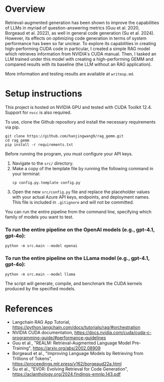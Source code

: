 # Overview
Retrieval-augmented generation has been shown to improve the capabilities of LLMs in myriad of question-answering metrics (Guu et al. 2020, Borgeaud et al. 2022), as well in general code generation (Su et al. 2024). However, its effects on optimizing code generation in terms of system performance has been so far unclear. To explore its capabilities in creating high-performing CUDA code in particular, I created a simple RAG model which retrieves information from NVIDIA's CUDA manual. Then, I tasked an LLM trained under this model with creating a high-performing GEMM and compared results with its baseline (the LLM without an RAG application). 

More information and testing results are available at `writeup.md`.


# Setup instructions

This project is hosted on NVIDIA GPU and tested with CUDA Toolkit 12.4. Support for `nvcc` is also required.

To use, clone the Github repository and install the necessary requirements via pip.

```
git clone https://github.com/hanjingwang9/rag_gemm.git
cd rag_gemm
pip install -r requirements.txt
```

Before running the program, you must configure your API keys.

1.  Navigate to the `src/` directory.
2.  Make a copy of the template file by running the following command in your terminal:
    ```
    cp config.py.template config.py
    ```
3.  Open the new `src/config.py` file and replace the placeholder values with your actual Azure API keys, endpoints, and deployment names. This file is included in `.gitignore` and will not be committed.

You can run the entire pipeline from the command line, specifying which family of models you want to test.

### To run the entire pipeline on the OpenAI models (e.g., gpt-4.1, gpt-4o):

```
python -m src.main --model openai
```

### To run the entire pipeline on the LLama model (e.g., gpt-4.1, gpt-4o):

```
python -m src.main --model llama
```
The script will generate, compile, and benchmark the CUDA kernels produced by the specified models.


# References
- Langchain RAG App Tutorial, https://python.langchain.com/docs/tutorials/rag/#orchestration
- NVIDIA CUDA documentation, https://docs.nvidia.com/cuda/cuda-c-programming-guide/#performance-guidelines
- Guu et al., "REALM: Retrieval-Augmented Language Model Pre-Training", https://arxiv.org/abs/2002.08909
- Borgeaud et al., "Improving Language Models by Retrieving from Trillions of Tokens", https://proceedings.mlr.press/v162/borgeaud22a.html
- Su et al., "EVOR: Evolving Retrieval for Code Generation", https://aclanthology.org/2024.findings-emnlp.143.pdf